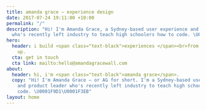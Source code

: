 ```yaml
---
title: amanda grace – experience design
date: 2017-07-24 19:11:00 +10:00
permalink: "/"
description: "Hi! I'm Amanda Grace, a Sydney-based user experience and product leader
  who's recently left industry to teach high schoolers how to code. \U0001F9D1‍\U0001F3EB"
hero:
  header: i build <span class="text-black">experiences </span><br>from the ground
    up.
  cta: get in touch
  cta link: mailto:hello@amandagracewall.com
about:
  header: hi, i'm <span class="text-black">amanda grace</span>.
  copy: "Hi! I'm Amanda Grace – or AG for short. I'm a Sydney-based user experience
    and product leader who's recently left industry to teach high schoolers how to
    code. \U0001F9D1‍\U0001F3EB"
layout: home
---
```


